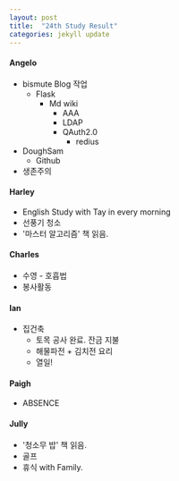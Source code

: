```yaml
---
layout: post
title:  "24th Study Result"
categories: jekyll update
---
```


#### Angelo
- bismute Blog 작업
	- Flask
		- Md wiki
			- AAA
			- LDAP
			- QAuth2.0
				- redius
- DoughSam
	- Github  
- 생존주의


#### Harley
- English Study with Tay in every morning
- 선풍기 청소
- '마스터 알고리즘' 책 읽음.


#### Charles
- 수영 - 호흡법
- 봉사활동

#### Ian
- 집건축
	- 토목 공사 완료. 잔금 지불
	- 해물파전 + 김치전 요리
	- 열일!
	 

#### Paigh
- ABSENCE

#### Jully
- '청소무 밥' 책 읽음.
- 골프
- 휴식 with Family.


